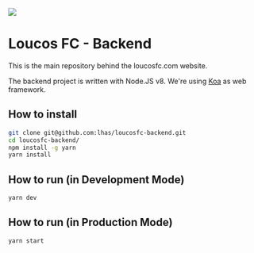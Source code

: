 ![](http://loucosfc.com/assets/logo-846f77c8d6ca20d7d2f6b6eb698c2aa6.png)

# Loucos FC - Backend

This is the main repository behind the loucosfc.com website.

The backend project is written with Node.JS v8. We're using [Koa](http://koajs.com/) as web framework.

## How to install

```bash
git clone git@github.com:lhas/loucosfc-backend.git
cd loucosfc-backend/
npm install -g yarn
yarn install
```

## How to run (in Development Mode)

```bash
yarn dev
```

## How to run (in Production Mode)

```bash
yarn start
```
